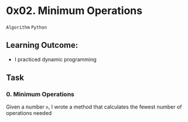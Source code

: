 # 0x02. Minimum Operations
`Algorithm` `Python`

## Learning Outcome:
- I practiced dynamic programming

## Task
### 0. Minimum Operations
Given a number `n`, I wrote a method that calculates the fewest number of operations needed 


